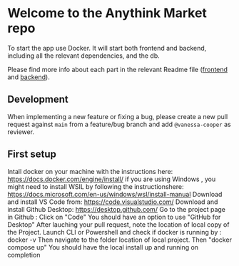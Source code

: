# Welcome to the Anythink Market repo

To start the app use Docker. It will start both frontend and backend, including all the relevant dependencies, and the db.

Please find more info about each part in the relevant Readme file ([frontend](frontend/readme.md) and [backend](backend/README.md)).

## Development

When implementing a new feature or fixing a bug, please create a new pull request against `main` from a feature/bug branch and add `@vanessa-cooper` as reviewer.

## First setup

Intall docker on your machine with the instructions here: https://docs.docker.com/engine/install/
if you are using Windows , you might need to install WSIL by following the instructionshere: https://docs.microsoft.com/en-us/windows/wsl/install-manual
Download and install VS Code from: https://code.visualstudio.com/
Download and install Github Desktop: https://desktop.github.com/
Go to the project page in Github :
Click on "Code"
You should have an option to use "GitHub for Desktop"
After lauching your pull request, note the location of local copy of the Project.
Launch CLI or Powershell and check if docker is running by : docker -v
Then navigate to the folder location of local project.
Then "docker compose up"
You should have the local install up and running on completion
